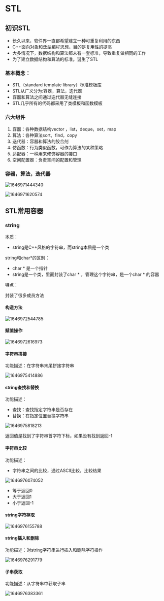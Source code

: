 # STL

## 初识STL

* 长久以来，软件界一直都希望建立一种可重复利用的东西
* C++面向对象和泛型编程思想，目的是复用性的提高
* 大多情况下，数据结构和算法都未有一套标准，导致重复做相同的工作
* 为了建立数据结构和算法的标准，诞生了STL

### 基本概念：

* STL（standard template library）标准模板库
* STL从广义分为:容器，算法，迭代器
* 容器和算法之间通过迭代器无缝连接
* STL几乎所有的代码都采用了类模板和函数模板

### 六大组件

1. 容器：各种数据结构vector ，list，deque，set，map
2. 算法：各种算法sort，find，copy
3. 迭代器：容器和算法的胶合剂
4. 仿函数：行为类似函数，可作为算法的某种策略
5. 适配器：一种用来修饰容器的接口
6. 空间配置器：负责空间的配置和管理

### 容器，算法，迭代器

![1646971444340](img/1646971444340.png)

![1646971620574](img/1646971620574.png)

## STL常用容器

### string

本质：

* string是C++风格的字符串，而string本质是一个类

string和char*的区别：

* char * 是一个指针
* string是一个类，里面封装了char * ，管理这个字符串，是一个char * 的容器

特点：

封装了很多成员方法

#### 构造方法

![1646972544785](img/1646972544785.png)

#### 赋值操作

![1646972616973](img/1646972616973.png)

#### 字符串拼接

功能描述：在字符串末尾拼接字符串

![1646975414886](img/1646975414886.png)

#### string查找和替换

功能描述：

* 查找：查找指定字符串是否存在
* 替换：在指定位置替换字符串

![1646975818213](img/1646975818213.png)

返回值是找到了字符串首字符下标，如果没有找到返回-1

#### 字符串比较

功能描述：

* 字符串之间的比较，通过ASCII比较，比较结果

![1646976074052](img/1646976074052.png)

* 等于返回0
* 大于返回1
* 小于返回-1

#### string字符存取

![1646976155788](img/1646976155788.png)

#### string插入和删除

功能描述：对string字符串进行插入和删除字符操作

![1646976291779](img/1646976291779.png)

#### 子串获取

功能描述：从字符串中获取子串

![1646976383361](img/1646976383361.png)

